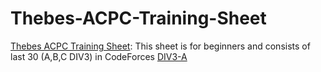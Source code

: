 # Thebes-ACPC-Training-Sheet
[Thebes ACPC Training Sheet](https://docs.google.com/spreadsheets/d/1FqqMdrY-7tgvl22jqEvTZSB66bjh-MAdvNH6Is4YTlU/edit?usp=sharing): This sheet is for beginners and consists of last 30 (A,B,C DIV3) in CodeForces
[DIV3-A](/DIV3-A/A.md)


